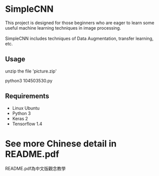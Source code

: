 # SimpleCNN
This project is designed for those beginners who are eager to learn some useful machine learning techniques in image processing.</br>
</br>
SimpleCNN includes techniques of Data Augmentation, transfer learning, etc. 
## Usage
unzip the file 'picture.zip'

python3 104503530.py
## Requirements
* Linux Ubuntu
* Python 3
* Keras 2
* Tensorflow 1.4

# See more Chinese detail in README.pdf
README.pdf為中文版觀念教學
